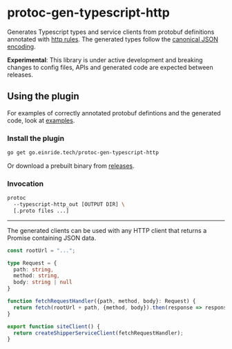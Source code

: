 # protoc-gen-typescript-http

Generates Typescript types and service clients from protobuf
definitions annotated with [http rules][httprule]. The generated
types follow the [canonical JSON encoding][jsonmapping].

[httprule]: https://github.com/googleapis/googleapis/blob/master/google/api/http.proto
[jsonmapping]: https://developers.google.com/protocol-buffers/docs/proto3#json

**Experimental**: This library is under active development and breaking 
changes to config files, APIs and generated code are expected between releases.

## Using the plugin

For examples of correctly annotated protobuf defintions and the 
generated code, look at [examples][examples].



### Install the plugin

```bash
go get go.einride.tech/protoc-gen-typescript-http
```

Or download a prebuilt binary from [releases][releases].

### Invocation

```bash
protoc 
  --typescript-http_out [OUTPUT DIR] \
  [.proto files ...]
```

[examples]: ./examples
[releases]: ./releases

---

The generated clients can be used with any HTTP client that
returns a Promise containing JSON data.

```typescript
const rootUrl = "...";

type Request = {
  path: string,
  method: string,
  body: string | null
}

function fetchRequestHandler({path, method, body}: Request) {
  return fetch(rootUrl + path, {method, body}).then(response => response.json())
}

export function siteClient() {
  return createShipperServiceClient(fetchRequestHandler);
}
```
